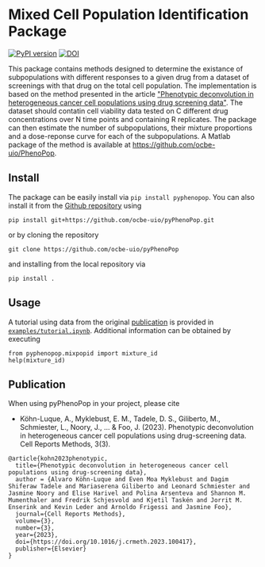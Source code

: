Mixed Cell Population Identification Package
=======================
[![PyPI version](https://badge.fury.io/py/pyphenopop.svg)](https://badge.fury.io/py/pyphenopop)
[![DOI](https://zenodo.org/badge/DOI/10.5281/zenodo.7323577.svg)](https://doi.org/10.5281/zenodo.7323577)



This package contains methods designed to determine the existance of
subpopulations with different responses to a given drug from a dataset of
screenings with that drug on the total cell population. The implementation is
based on the method presented in the article
["Phenotypic deconvolution in heterogeneous cancer cell populations using drug screening data"](https://doi.org/10.1016/j.crmeth.2023.100417).
The dataset should contatin cell viability data tested on C different drug concentrations over
N time points and containing R replicates. The package can then estimate the
number of subpopulations, their mixture proportions and a dose-reponse curve
for each of the subpopulations. A Matlab package of the method is available at https://github.com/ocbe-uio/PhenoPop.

## Install
The package can be easily install via `pip install pyphenopop`. You can also install it from the [Github repository](https://github.com/ocbe-uio/pyPhenoPop) using

`pip install git+https://github.com/ocbe-uio/pyPhenoPop.git`

or by cloning the repository

`git clone https://github.com/ocbe-uio/pyPhenoPop`

and installing from the local repository via

`pip install .`

## Usage

A tutorial using data from the original [publication](https://doi.org/10.1016/j.crmeth.2023.100417) is provided in [`examples/tutorial.ipynb`](https://github.com/ocbe-uio/pyPhenoPop/blob/main/examples/tutorial.ipynb). Additional information can be obtained by executing

```
from pyphenopop.mixpopid import mixture_id
help(mixture_id)
```

## Publication

When using pyPhenoPop in your project, please cite
* Köhn-Luque, A., Myklebust, E. M., Tadele, D. S., Giliberto, M., Schmiester, L., Noory, J., ... & Foo, J. (2023). Phenotypic deconvolution in heterogeneous cancer cell populations using drug-screening data. Cell Reports Methods, 3(3).
```
@article{kohn2023phenotypic,
  title={Phenotypic deconvolution in heterogeneous cancer cell populations using drug-screening data},
  author = {Alvaro Köhn-Luque and Even Moa Myklebust and Dagim Shiferaw Tadele and Mariaserena Giliberto and Leonard Schmiester and Jasmine Noory and Elise Harivel and Polina Arsenteva and Shannon M. Mumenthaler and Fredrik Schjesvold and Kjetil Taskén and Jorrit M. Enserink and Kevin Leder and Arnoldo Frigessi and Jasmine Foo},
  journal={Cell Reports Methods},
  volume={3},
  number={3},
  year={2023},
  doi={https://doi.org/10.1016/j.crmeth.2023.100417},
  publisher={Elsevier}
}

```
